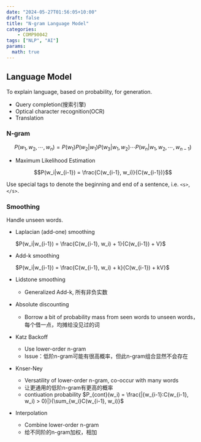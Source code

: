 ```yaml
---
date: "2024-05-27T01:56:05+10:00"
draft: false
title: "N-gram Language Model"
categories:
    - COMP90042
tags: ["NLP", "AI"]
params:
  math: true
---
```


## Language Model

To explain language, based on probability, for generation.

- Query completion(搜索引擎)
- Optical character recognition(OCR)
- Translation

### N-gram

$$P(w_1, w_2, \cdots, w_n) = P(w_1)P(w_2|w_1)P(w_3|w_1, w_2) \cdots P(w_n|w_1, w_2, \cdots, w_{n-1})$$

- Maximum Likelihood Estimation

$$P(w_i|w_{i-1}) = \frac{C(w_{i-1}, w_i)}{C(w_{i-1})}$$

Use special tags to denote the beginning and end of a sentence, i.e. `<s>`, `</s>`.

### Smoothing

Handle unseen words.

- Laplacian (add-one) smoothing

    $P(w_i|w_{i-1}) = \frac{C(w_{i-1}, w_i) + 1}{C(w_{i-1}) + V}$

- Add-k smoothing

    $P(w_i|w_{i-1}) = \frac{C(w_{i-1}, w_i) + k}{C(w_{i-1}) + kV}$

- Lidstone smoothing 
  - Generalized Add-k, 所有非负实数

- Absolute discounting 
  - Borrow a bit of probability mass from seen words to unseen words， 每个借一点，均摊给没见过的词

- Katz Backoff 
  - Use lower-order n-gram
  - Issue：低阶n-gram可能有很高概率，但此n-gram组合显然不会存在

- Knser-Ney 
  - Versatility of lower-order n-gram, co-occur with many words
  - 让更通用的低阶n-gram有更高的概率
  - contiuation probability $P_{cont}(w_i) = \frac{|{w_{i-1}:C(w_{i-1}, w_i) > 0}|}{\sum_{w_i}C(w_{i-1}, w_i)}$
- Interpolation 
  - Combine lower-order n-gram
  - 给不同阶的n-gram加权，相加